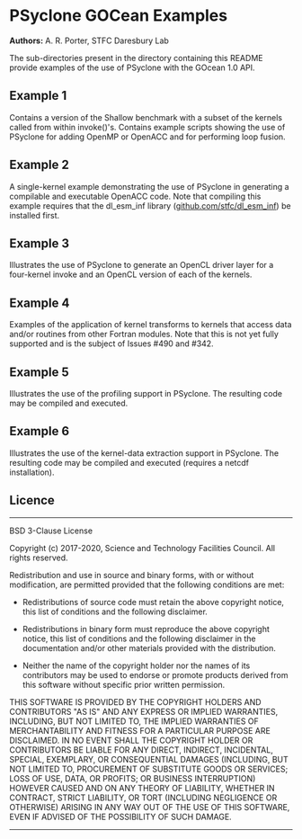 # PSyclone GOCean Examples

**Authors:** A. R. Porter, STFC Daresbury Lab

The sub-directories present in the directory containing this README provide
examples of the use of PSyclone with the GOcean 1.0 API.

## Example 1

Contains a version of the Shallow benchmark with a subset of the kernels
called from within invoke()'s. Contains example scripts showing the use
of PSyclone for adding OpenMP or OpenACC and for performing loop fusion.

## Example 2

A single-kernel example demonstrating the use of PSyclone in generating
a compilable and executable OpenACC code. Note that compiling this
example requires that the dl_esm_inf library ([github.com/stfc/dl_esm_inf](https://github.com/stfc/dl_esm_inf))
be installed first.

## Example 3

Illustrates the use of PSyclone to generate an OpenCL driver layer for
a four-kernel invoke and an OpenCL version of each of the kernels.

## Example 4

Examples of the application of kernel transforms to kernels that access
data and/or routines from other Fortran modules. Note that this is not
yet fully supported and is the subject of Issues #490 and #342.

## Example 5

Illustrates the use of the profiling support in PSyclone. The resulting
code may be compiled and executed.

## Example 6

Illustrates the use of the kernel-data extraction support in PSyclone. The
resulting code may be compiled and executed (requires a netcdf installation).

## Licence

-----------------------------------------------------------------------------

BSD 3-Clause License

Copyright (c) 2017-2020, Science and Technology Facilities Council.
All rights reserved.

Redistribution and use in source and binary forms, with or without
modification, are permitted provided that the following conditions are met:

* Redistributions of source code must retain the above copyright notice, this
  list of conditions and the following disclaimer.

* Redistributions in binary form must reproduce the above copyright notice,
  this list of conditions and the following disclaimer in the documentation
  and/or other materials provided with the distribution.

* Neither the name of the copyright holder nor the names of its
  contributors may be used to endorse or promote products derived from
  this software without specific prior written permission.

THIS SOFTWARE IS PROVIDED BY THE COPYRIGHT HOLDERS AND CONTRIBUTORS
"AS IS" AND ANY EXPRESS OR IMPLIED WARRANTIES, INCLUDING, BUT NOT
LIMITED TO, THE IMPLIED WARRANTIES OF MERCHANTABILITY AND FITNESS
FOR A PARTICULAR PURPOSE ARE DISCLAIMED. IN NO EVENT SHALL THE
COPYRIGHT HOLDER OR CONTRIBUTORS BE LIABLE FOR ANY DIRECT, INDIRECT,
INCIDENTAL, SPECIAL, EXEMPLARY, OR CONSEQUENTIAL DAMAGES (INCLUDING,
BUT NOT LIMITED TO, PROCUREMENT OF SUBSTITUTE GOODS OR SERVICES;
LOSS OF USE, DATA, OR PROFITS; OR BUSINESS INTERRUPTION) HOWEVER
CAUSED AND ON ANY THEORY OF LIABILITY, WHETHER IN CONTRACT, STRICT
LIABILITY, OR TORT (INCLUDING NEGLIGENCE OR OTHERWISE) ARISING IN
ANY WAY OUT OF THE USE OF THIS SOFTWARE, EVEN IF ADVISED OF THE
POSSIBILITY OF SUCH DAMAGE.

-----------------------------------------------------------------------------
